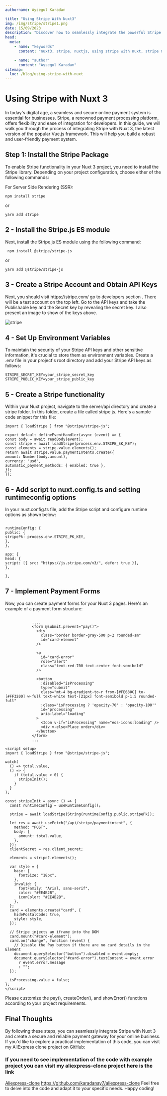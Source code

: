 ```yaml
---
authorname: Aysegul Karadan

title: "Using Stripe With Nuxt3"
img: /img/stripe/stripe1.png
date: 15/09/2023
description: "Discover how to seamlessly integrate the powerful Stripe payment processing platform with Nuxt 3, the latest iteration of the popular Vue.js framework. "
head:
  meta:
    - name: "keywords"
      content: "nuxt3, stripe, nuxtjs, using stripe with nuxt, stripe module nuxt3, nuxt stripe usage, implemeting stripe for nuxt3"

    - name: "author"
      content: "Aysegul Karadan"
sitemap:
  loc: /blog/using-stripe-with-nuxt
---
```


# Using Stripe with Nuxt 3

In today's digital age, a seamless and secure online payment system is essential for businesses. Stripe, a renowned payment processing platform, offers flexibility and ease of integration for developers. In this guide, we will walk you through the process of integrating Stripe with Nuxt 3, the latest version of the popular Vue.js framework. This will help you build a robust and user-friendly payment system.

<h2>Step 1: Install the Stripe Package</h2>

To enable Stripe functionality in your Nuxt 3 project, you need to install the Stripe library. Depending on your project configuration, choose either of the following commands:

For Server Side Rendering (SSR):

```
npm install stripe
```

or

```
yarn add stripe
```

<h2> 2 - Install the Stripe.js ES module</h2>

Next, install the Stripe.js ES module using the following command:

```
 npm install @stripe/stripe-js
```

or

```
yarn add @stripe/stripe-js
```

<h2> 3 - Create a Stripe Account and Obtain API Keys</h2>
Next, you should visit https://stripe.com/ go to developers section . There will be a test account on the top left. Go to the API keys and take the Publishable key and the Secret key by revealing the secret key. I also present an image to show of the keys above.

![stripe](/img/stripe/stripe.png)

<h2> 4 - Set Up Environment Variables </h2>
To maintain the security of your Stripe API keys and other sensitive information, it's crucial to store them as environment variables. Create a .env file in your project's root directory and add your Stripe API keys as follows:
<br>

```
STRIPE_SECRET_KEY=your_stripe_secret_key
STRIPE_PUBLIC_KEY=your_stripe_public_key
```

<h2> 5 - Create a Stripe functionality </h2>
Within your Nuxt project, navigate to the server/api directory and create a stripe folder. In this folder, create a file called stripe.js. Here's a sample code snippet for this file:
<br>

```
import { loadStripe } from "@stripe/stripe-js";

export default defineEventHandler(async (event) => {
const body = await readBody(event);
const stripe = await loadStripe(process.env.STRIPE_SK_KEY);
const elements = stripe.value.elements();
return await stripe.value.paymentIntents.create({
amount: Number(body.amount),
currency: "usd",
automatic_payment_methods: { enabled: true },
});
});

```

<h2> 6 - Add script to nuxt.config.ts and setting runtimeconfig options </h2>

In your nuxt.config.ts file, add the Stripe script and configure runtime options as shown below:

```

runtimeConfig: {
public: {
stripePk: process.env.STRIPE_PK_KEY,
},
},

app: {
head: {
script: [{ src: "https://js.stripe.com/v3/", defer: true }],
},

},

```

<h2> 7 - Implement Payment Forms </h2>
Now, you can create payment forms for your Nuxt 3 pages. Here's an example of a payment form structure: <br>

```

            ....
            <form @submit.prevent="pay()">
              <div
                class="border border-gray-500 p-2 rounded-sm"
                id="card-element"
              />

              <p
                id="card-error"
                role="alert"
                class="text-red-700 text-center font-semibold"
              />

              <button
                :disabled="isProcessing"
                type="submit"
                class="mt-4 bg-gradient-to-r from-[#FE630C] to-[#FF3200] w-full text-white text-[21px] font-semibold p-1.5 rounded-full"
                :class="isProcessing ? 'opacity-70' : 'opacity-100'"
                id="processing"
                aria-label="loading"
              >
                <Icon v-if="isProcessing" name="eos-icons:loading" />
                <div v-else>Place order</div>
              </button>
            </form>
            ...

<script setup>
import { loadStripe } from "@stripe/stripe-js";

watch(
  () => total.value,
  () => {
    if (total.value > 0) {
      stripeInit();
    }
  }
);

const stripeInit = async () => {
  const runtimeConfig = useRuntimeConfig();

  stripe = await loadStripe(String(runtimeConfig.public.stripePk));

  let res = await useFetch("/api/stripe/paymentintent", {
    method: "POST",
    body: {
      amount: total.value,
    },
  });
  clientSecret = res.client_secret;

  elements = stripe?.elements();

  var style = {
    base: {
      fontSize: "18px",
    },
    invalid: {
      fontFamily: "Arial, sans-serif",
      color: "#EE4B2B",
      iconColor: "#EE4B2B",
    },
  };
  card = elements.create("card", {
    hidePostalCode: true,
    style: style,
  });

  // Stripe injects an iframe into the DOM
  card.mount("#card-element");
  card.on("change", function (event) {
    // Disable the Pay button if there are no card details in the Element
    document.querySelector("button").disabled = event.empty;
    document.querySelector("#card-error").textContent = event.error
      ? event.error.message
      : "";
  });

  isProcessing.value = false;
};
</script>

```

Please customize the pay(), createOrder(), and showError() functions according to your project requirements.

<h2>Final Thoughts </h2>
By following these steps, you can seamlessly integrate Stripe with Nuxt 3 and create a secure and reliable payment gateway for your online business. If you'd like to explore a practical implementation of this code, you can visit my AliExpress clone project on GitHub:
<br>

<h3>If you need to see implementation of the code with example project you can visit my aliexpress-clone project here is the link  </h3>

[Aliexpress-clone](https://github.com/karadanay7/aliexpress-clone)
<https://github.com/karadanay7/aliexpress-clone>
Feel free to delve into the code and adapt it to your specific needs. Happy coding!
